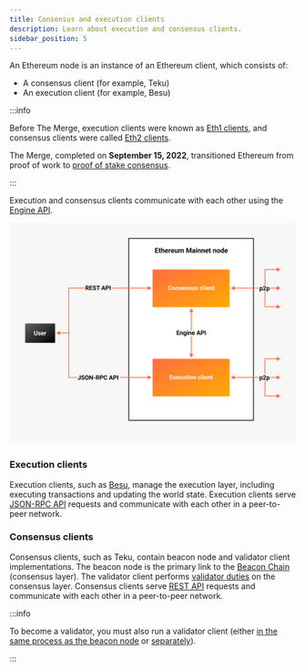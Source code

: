 ```yaml
---
title: Consensus and execution clients
description: Learn about execution and consensus clients.
sidebar_position: 5
---
```


An Ethereum node is an instance of an Ethereum client, which consists of:

- A consensus client (for example, Teku)
- An execution client (for example, Besu)

:::info

Before The Merge, execution clients were known as
[Eth1 clients](https://blog.ethereum.org/2022/01/24/the-great-eth2-renaming/), and consensus clients
were called [Eth2 clients](https://blog.ethereum.org/2022/01/24/the-great-eth2-renaming/).

The Merge, completed on **September 15, 2022**, transitioned Ethereum from
proof of work to [proof of stake consensus](proof-of-stake.md).

:::

Execution and consensus clients communicate with each other using the [Engine API](https://besu.hyperledger.org/public-networks/how-to/use-engine-api).

![Ethereum node](../images/execution-consensus-clients.png)

### Execution clients

Execution clients, such as [Besu](https://besu.hyperledger.org/), manage the execution layer, including
executing transactions and updating the world state. Execution clients serve
[JSON-RPC API](https://besu.hyperledger.org/public-networks/reference/api) requests and
communicate with each other in a peer-to-peer network.

### Consensus clients

Consensus clients, such as Teku, contain beacon node and validator client implementations. The beacon node
is the primary link to the [Beacon Chain](https://ethereum.org/en/upgrades/beacon-chain/) (consensus layer).
The validator client performs [validator duties](proof-of-stake.md) on the consensus layer. Consensus
clients serve [REST API](../reference/rest.md) requests and communicate with each other in a peer-to-peer network.

:::info

To become a validator, you must also run a validator client (either [in the same process as the beacon node](../get-started/start-teku.md#start-the-clients-in-a-single-process) or [separately](../get-started/start-teku.md#run-the-clients-separately)).

:::
